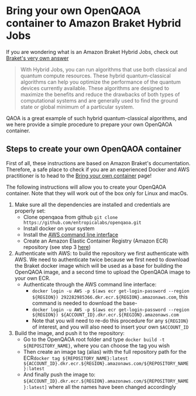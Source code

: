 # Bring your own OpenQAOA container to Amazon Braket Hybrid Jobs

If you are wondering what is an Amazon Braket Hybrid Jobs, check out [Braket's very own answer](https://docs.aws.amazon.com/braket/latest/developerguide/braket-what-is-hybrid-job.html)

> With Hybrid Jobs, you can run algorithms that use both classical and quantum compute resources. These hybrid quantum-classical algorithms can help you optimize the performance of the quantum devices currently available. These algorithms are designed to maximize the benefits and reduce the drawbacks of both types of computational systems and are generally used to find the ground state or global minimum of a particular system.

QAOA is a great example of such hybrid quantum-classical algorithms, and we here provide a simple procedure to prepare your own OpenQAOA container.

## Steps to create your own OpenQAOA container

First of all, these instructions are based on Amazon Braket's documentation. Therefore, a safe place to check if you are an experienced Docker and AWS practitioner is to head to the [Bring your own container](https://docs.aws.amazon.com/braket/latest/developerguide/braket-jobs-byoc.html) page!

The following instructions will allow you to create your OpenQAOA container. Note that they will work out of the box only for Linux and macOs.
 
 1. Make sure all the dependencies are installed and credentials are properly set:
	 - Clone openqaoa from github `git clone https://github.com/entropicalabs/openqaoa.git`
	 - Install docker on your system
	 - Install the [AWS command line interface](https://aws.amazon.com/cli/)
	 - Create an Amazon Elastic Container Registry (Amazon ECR) repository (see step 3 [here](https://docs.aws.amazon.com/braket/latest/developerguide/braket-jobs-byoc.html))
 2. Authenticate with AWS: to build the repository we first authenticate with AWS. We need to authenticate twice because we first need to download the Braket docker image which will be used as a base for building the OpenQAOA image, and a second time to upload the OpenQAOA image to your own ECR.
	 - Authenticate through the AWS command line interface: 
		 - `docker login -u AWS -p $(aws ecr get-login-password --region ${REGION}) 292282985366.dkr.ecr.${REGION}.amazonaws.com`, this command is needed to download the base-
		 - `docker login -u AWS -p $(aws ecr get-login-password --region ${REGION}) ${ACCOUNT_ID}.dkr.ecr.${REGION}.amazonaws.com`
		 - Note that you will need to re-do this procedure for any `${REGION}` of interest, and you will also need to insert your own `$ACCOUNT_ID`
3. Build the image, and push it to the repository: 
	- Go to the OpenQAOA root folder and type `docker build -t ${REPOSITORY_NAME}`, where you can choose the tag you wish
	- Then create an image tag (alias) with the full repository path for the ECR`docker tag ${REPOSITORY_NAME}:latest ${ACCOUNT_ID}.dkr.ecr.${REGION}.amazonaws.com/${REPOSITORY_NAME}:latest`
	- And finally push the image to: `${ACCOUNT_ID}.dkr.ecr.${REGION}.amazonaws.com/${REPOSITORY_NAME}:latest]` where all the names have been changed accordingly
